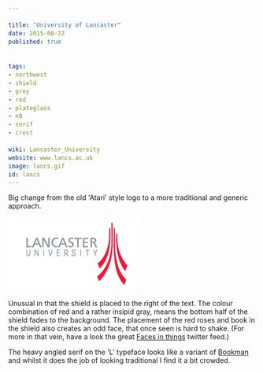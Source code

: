 ```yaml
---

title: "University of Lancaster"
date: 2015-08-22
published: true


tags:
- northwest
- shield
- grey
- red
- plateglass
- n8
- serif
- crest

wiki: Lancaster_University
website: www.lancs.ac.uk
image: lancs.gif
id: lancs
---
```


Big change from the old 'Atari' style logo to a more traditional and generic approach.

![Old logo](/images/unilogos/lancs-old.gif)

Unusual in that the shield is placed to the right of the text. The colour combination of red and a rather insipid gray, means the bottom half of the shield fades to the background. The placement of the red roses and book in the shield also creates an odd face, that once seen is hard to shake. (For more in that vein, have a look the great [Faces in things](https://twitter.com/facespics) twitter feed.)

The heavy angled serif on the 'L' typeface looks like a variant of [Bookman](https://en.wikipedia.org/wiki/Bookman_(typeface)) and whilst it does the job of looking traditional I find it a bit crowded.
